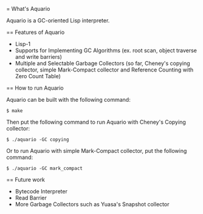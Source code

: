 = What's Aquario

Aquario is a GC-oriented Lisp interpreter. 

== Features of Aquario
* Lisp-1
* Supports for Implementing GC Algorithms (ex. root scan, object traverse and
  write barriers)
* Multiple and Selectable Garbage Collectors (so far, Cheney's copying collector,
  simple Mark-Compact collector and Reference Counting with Zero Count Table)

== How to run Aquario

  Aquario can be built with the following command:

    $ make

  Then put the following command to run Aquario with Cheney's Copying collector:

    $ ./aquario -GC copying

  Or to run Aquario with simple Mark-Compact collector, put the following command:

    $ ./aquario -GC mark_compact

== Future work

* Bytecode Interpreter
* Read Barrier
* More Garbage Collectors such as Yuasa's Snapshot collector